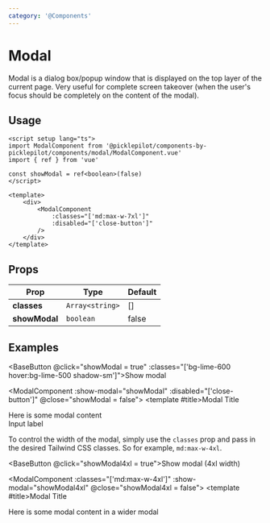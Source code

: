 ```yaml
---
category: '@Components'
---
```


<script setup lang="ts">
import BaseButton from '../button/BaseButton.vue'
import ModalComponent from './ModalComponent.vue' 
import InputLabel from '../input/label/InputLabel.vue'
import InputText from '../input/text/InputText.vue'
import { ref } from 'vue' 

const showModal = ref(false)
const showModal4xl = ref(false)
</script>

# Modal

Modal is a dialog box/popup window that is displayed on the top layer of the current page. Very useful for complete screen takeover (when the user's focus should be completely on the content of the modal).

## Usage

```vue
<script setup lang="ts">
import ModalComponent from '@picklepilot/components-by-picklepilot/components/modal/ModalComponent.vue'
import { ref } from 'vue'

const showModal = ref<boolean>(false)
</script>

<template>
    <div>
        <ModalComponent
            :classes="['md:max-w-7xl']"
            :disabled="['close-button']"
        />
    </div>
</template>
```

## Props

| Prop          | Type            | Default |
| ------------- | --------------- | ------- |
| **classes**   | `Array<string>` | []      |
| **showModal** | `boolean`       | false   |

## Examples

<BaseButton @click="showModal = true" :classes="['bg-lime-600 hover:bg-lime-500 shadow-sm']">Show modal</BaseButton>

<ModalComponent :show-modal="showModal" :disabled="['close-button']" @close="showModal = false">
<template #title>Modal Title</template>

<div class="mt-5">Here is some modal content</div>
<div class="space-y-1">
<InputLabel for-id="test-input">Input label</InputLabel>
<InputText id="test-input" />
</div>
</ModalComponent>

To control the width of the modal, simply use the `classes` prop and pass in the desired Tailwind CSS classes. So for example, `md:max-w-4xl`.

<BaseButton @click="showModal4xl = true">Show modal (4xl width)</BaseButton>

<ModalComponent :classes="['md:max-w-4xl']" :show-modal="showModal4xl" @close="showModal4xl = false">
<template #title>Modal Title</template>

<div class="mt-5">Here is some modal content in a wider modal</div>
</ModalComponent>

